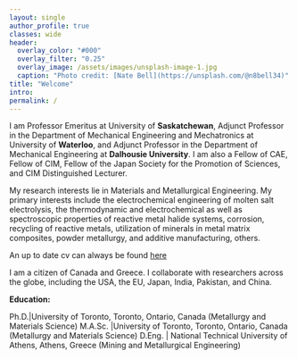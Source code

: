 ```yaml
---
layout: single
author_profile: true
classes: wide
header:
  overlay_color: "#000"
  overlay_filter: "0.25"
  overlay_image: /assets/images/unsplash-image-1.jpg
  caption: "Photo credit: [Nate Bell](https://unsplash.com/@n8bell34)"
title: "Welcome"
intro: 
permalink: /
---
```


I am Professor Emeritus at University of **Saskatchewan**, Adjunct Professor in the Department of Mechanical Engineering and Mechatronics at University of **Waterloo**, and Adjunct Professor in the Department of Mechanical Engineering at **Dalhousie University**. I am also a Fellow of CAE, Fellow of CIM, Fellow of the Japan Society for the Promotion of Sciences, and CIM Distinguished Lecturer.


My research interests lie in Materials and Metallurgical Engineering. My primary interests include the electrochemical engineering of molten salt electrolysis, the thermodynamic and electrochemical as well as spectroscopic properties of reactive metal halide systems, corrosion, recycling of reactive metals, utilization of minerals in metal matrix composites, powder metallurgy, and additive manufacturing, others.


An up to date cv can always be found [here](https://drive.google.com/file/d/1W6vDI0nNVOp6rN6-W1IDMc_vfBlfT4Al/view)


I am a citizen of Canada and Greece. I collaborate with researchers across the globe, including the USA, the EU, Japan, India, Pakistan, and China. 

**Education:**

Ph.D.|University of Toronto, Toronto, Ontario, Canada (Metallurgy and Materials Science)
M.A.Sc. |University of Toronto, Toronto, Ontario, Canada (Metallurgy and Materials Science)
D.Eng. | National Technical University of Athens, Athens, Greece (Mining and Metallurgical Engineering)
